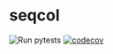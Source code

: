 # seqcol

![Run pytests](https://github.com/refgenie/seqcol/workflows/Run%20pytests/badge.svg) [![codecov](https://codecov.io/gh/refgenie/seqcol/branch/master/graph/badge.svg)](https://codecov.io/gh/refgenie/seqcol)
